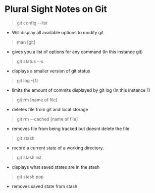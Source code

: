 # Plural Sight Notes on Git

> git config --list
- Will display all available options to modify git
  
> man [git]
- gives you a list of options for any command (In this instance git)

> git status --s 
- displays a smaller version of git status

> git log -[1]
- limits the amount of commits displayed by git log (In this instance 1)

> git rm [name of file]
- deletes file from git and local storage
  
> git rm --cached [name of file]
- removes file from being tracked but doesnt delete the file

> git stash 
- record a current state of a working directory.

> git stash list
- displays what saved states are in the stash 

> git stash pop
- removes saved state from stash 